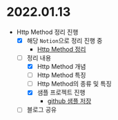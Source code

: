 2022.01.13
==========

-	Http Method 정리 진행
	-	[x] 해당 `Notion`으로 정리 진행 중
		-	[Http Method 정리](https://www.notion.so/codeleesh/Http-Method-b8b415b17fb8478abe4b9610eae4b8af)
	-	[ ] 정리 내용
		-	[x] Http Method 개념
		-	[ ] Http Method 특징
		-	[ ] Http Method의 종류 및 특징
		-	[x] 샘플 프로젝트 진행
			-	[github 샘플 저장](https://github.com/codeleesh/study-code/tree/main/spring-boot-http)
	-	[ ] 블로그 공유
